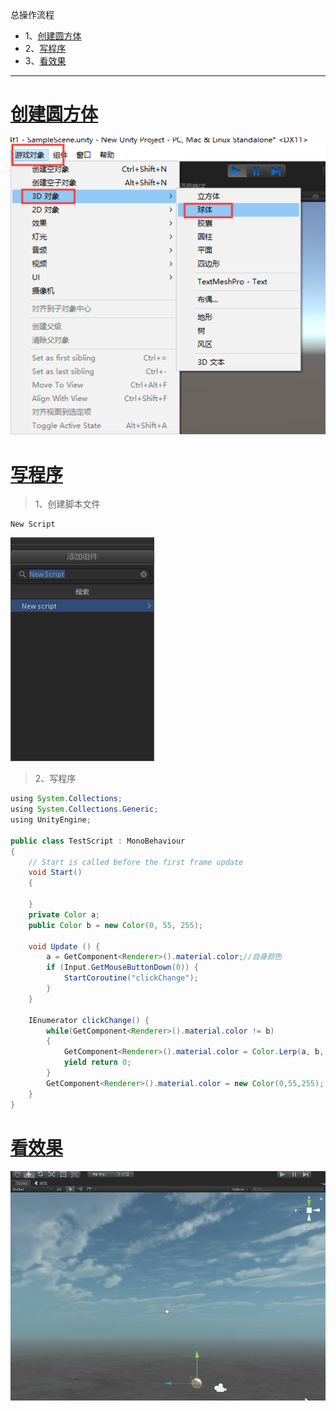 总操作流程
- 1、[创建圆方体](#unity-01)
- 2、[写程序](#unity-02)
- 3、[看效果](#unity-03)

***

# <a name="unity-01" href="#" >创建圆方体</a>

![](image/3-1.png)


# <a name="unity-02" href="#" >写程序</a>

> 1、创建脚本文件

```shell
New Script
```

![](image/6-1.png)


> 2、写程序

```java
using System.Collections;
using System.Collections.Generic;
using UnityEngine;

public class TestScript : MonoBehaviour
{
    // Start is called before the first frame update
    void Start()
    {
        
    }
    private Color a;
    public Color b = new Color(0, 55, 255);

    void Update () {
        a = GetComponent<Renderer>().material.color;//自身颜色
        if (Input.GetMouseButtonDown(0)) {
            StartCoroutine("clickChange");
        }
    }

    IEnumerator clickChange() {
        while(GetComponent<Renderer>().material.color != b)
        {
            GetComponent<Renderer>().material.color = Color.Lerp(a, b, 0.5f * Time.deltaTime);
            yield return 0;
        }
        GetComponent<Renderer>().material.color = new Color(0,55,255);
    }
}
```

# <a name="unity-03" href="#" >看效果</a>

![](image/6-2.gif)


